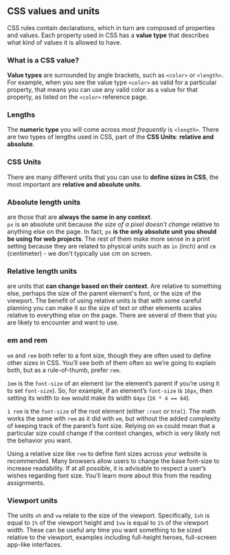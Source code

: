 ## CSS values and units
CSS rules contain declarations, which in turn are composed of properties and values. Each property used in CSS has a **value type** that describes what kind of values it is allowed to have.

### What is a CSS value?
**Value types** are surrounded by angle brackets, such as `<color>` or `<length>`. For example, when you see the value type `<color>` as valid for a particular property, that means you can use any valid color as a value for that property, as listed on the `<color>` reference page.

### Lengths
The **numeric type** you will come across *most frequently* is `<length>`. There are two types of lengths used in CSS, part of the **CSS Units**: **relative and absolute**.

### CSS Units
There are many different units that you can use to **define sizes in CSS**, the most important are **relative and absolute units**.

### Absolute length units
are those that are **always the same in any context**.<br>
`px` is an absolute unit because *the size of a pixel doesn’t change* relative to anything else on the page. In fact, `px` **is the only absolute unit you should be using for web projects**. The rest of them make more sense in a print setting because they are related to physical units such as `in` (inch) and `cm` (centimeter) - we don't typically use cm on screen.

### Relative length units
are units that **can change based on their context**. Are relative to something else, perhaps the size of the parent element's font, or the size of the viewport. The benefit of using relative units is that with some careful planning you can make it so the size of text or other elements scales relative to everything else on the page. There are several of them that you are likely to encounter and want to use.

### em and rem
`em` and `rem` both refer to a font size, though they are often used to define other sizes in CSS. You’ll see both of them often so we’re going to explain both, but as a rule-of-thumb, prefer `rem`.

`1em` is the `font-size` of an element (or the element’s parent if you’re using it to set `font-size`). So, for example, if an element’s `font-size` is `16px`, then setting its width to `4em` would make its width `64px` (`16 * 4 == 64`).

`1 rem` is the `font-size` of the root element (either `:root` or `html`). The math works the same with `rem` as it did with `em`, but without the added complexity of keeping track of the parent’s font size. Relying on `em` could mean that a particular size could change if the context changes, which is very likely not the behavior you want.

Using a relative size like `rem` to define font sizes across your website is recommended. Many browsers allow users to change the base font-size to increase readability. If at all possible, it is advisable to respect a user’s wishes regarding font size. You’ll learn more about this from the reading assignments.

### Viewport units
The units `vh` and `vw` relate to the size of the viewport. Specifically, `1vh` is equal to `1%` of the viewport height and `1vw` is equal to `1%` of the viewport width. These can be useful any time you want something to be sized relative to the viewport, examples including full-height heroes, full-screen app-like interfaces.
